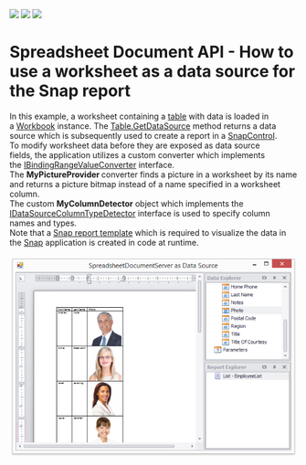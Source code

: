 <!-- default badges list -->
![](https://img.shields.io/endpoint?url=https://codecentral.devexpress.com/api/v1/VersionRange/128612997/17.1.3%2B)
[![](https://img.shields.io/badge/Open_in_DevExpress_Support_Center-FF7200?style=flat-square&logo=DevExpress&logoColor=white)](https://supportcenter.devexpress.com/ticket/details/T830622)
[![](https://img.shields.io/badge/📖_How_to_use_DevExpress_Examples-e9f6fc?style=flat-square)](https://docs.devexpress.com/GeneralInformation/403183)
<!-- default badges end -->
# Spreadsheet Document API - How to use a worksheet as a data source for the Snap report


In this example, a worksheet containing a <a href="https://documentation.devexpress.com/CoreLibraries/DevExpress.Spreadsheet.Table.class">table</a> with data is loaded in a <a href="https://documentation.devexpress.com/OfficeFileAPI/DevExpress.Spreadsheet.Workbook.class">Workbook</a> instance. The <a href="https://documentation.devexpress.com/CoreLibraries/DevExpress.Spreadsheet.Table.GetDataSource.overloads">Table.GetDataSource</a> method returns a data source which is subsequently used to create a report in a <a href="https://documentation.devexpress.com/WindowsForms/DevExpress.Snap.SnapControl.class">SnapControl</a>.<br>To modify worksheet data before they are exposed as data source fields, the application utilizes a custom converter which implements the <a href="https://documentation.devexpress.com/CoreLibraries/DevExpress.Spreadsheet.IBindingRangeValueConverter.class">IBindingRangeValueConverter</a> interface. The <strong>MyPictureProvider </strong>converter finds a picture in a worksheet by its name and returns a picture bitmap instead of a name specified in a worksheet column. <br>The custom <strong>MyColumnDetector</strong> object which implements the <a href="https://documentation.devexpress.com/CoreLibraries/DevExpress.Spreadsheet.IDataSourceColumnTypeDetector.class">IDataSourceColumnTypeDetector</a> interface is used to specify column names and types.<br>Note that a <a href="https://documentation.devexpress.com/WindowsForms/15716/Controls-and-Libraries/Snap/Fundamental-Concepts/Developer-Guidelines/Snap-List-and-Document-Template">Snap report template</a> which is required to visualize the data in the <a href="https://documentation.devexpress.com/WindowsForms/11373/Controls-and-Libraries/Snap">Snap</a> application is created in code at runtime.<br><br><img src="https://raw.githubusercontent.com/DevExpress-Examples/document-server-how-to-use-a-worksheet-as-a-data-source-for-the-snap-report-t518070/17.1.3+/media/f799c6c5-4065-11e7-80c0-00155d624807.png">
<br/>
